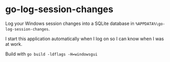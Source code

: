 go-log-session-changes
======================

Log your Windows session changes into a SQLite database in `%APPDATA%\go-log-session-changes`.

I start this application automatically when I log on so I can know when I was at work.

Build with `go build -ldflags -H=windowsgui`
